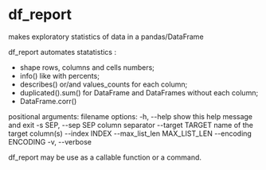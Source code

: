 # df_report
makes exploratory statistics of data in a pandas/DataFrame

df_report automates statatistics :
 - shape rows, columns and cells numbers;
 - info() like with percents;
 - describes() or/and values_counts for each column;
 - duplicated().sum() for DataFrame and DataFrames without each column;
 - DataFrame.corr()

positional arguments:
  filename
options:
  -h, --help            show this help message and exit
  -s SEP, --sep SEP     column separator
  --target TARGET       name of the target column(s)
  --index INDEX
  --max_list_len MAX_LIST_LEN
  --encoding ENCODING
  -v, --verbose

df_report may be use as a callable function or a command.
